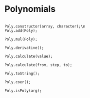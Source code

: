 ﻿# Polynomials
<code>
Poly.constructor(array, character);\n
Poly.add(Poly);<br>
Poly.mul(Poly);<br>
Poly.derivative();<br>
Poly.calculate(value);<br>
Poly.calculate(from, step, to);<br>
Poly.toString();<br>
Poly.coer();<br>
Poly.isPoly(arg);<br>
</code>
